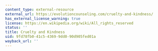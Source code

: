 ```yaml
---
content_type: external-resource
external_url: https://evolutioncounseling.com/cruelty-and-kindness/
has_external_license_warning: true
license: https://en.wikipedia.org/wiki/All_rights_reserved
status: ''
title: Cruelty and Kindness
uid: 9fd78fb0-41c5-4369-9dd0-90d905fed01a
wayback_url: ''
---
```

